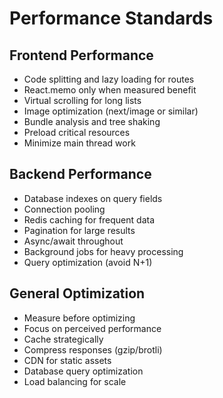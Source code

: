 # Performance Standards

## Frontend Performance

- Code splitting and lazy loading for routes
- React.memo only when measured benefit
- Virtual scrolling for long lists
- Image optimization (next/image or similar)
- Bundle analysis and tree shaking
- Preload critical resources
- Minimize main thread work

## Backend Performance

- Database indexes on query fields
- Connection pooling
- Redis caching for frequent data
- Pagination for large results
- Async/await throughout
- Background jobs for heavy processing
- Query optimization (avoid N+1)

## General Optimization

- Measure before optimizing
- Focus on perceived performance
- Cache strategically
- Compress responses (gzip/brotli)
- CDN for static assets
- Database query optimization
- Load balancing for scale